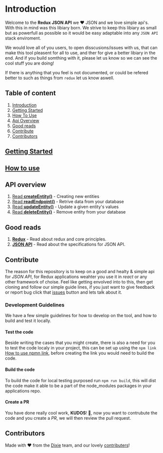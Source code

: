 # Introduction
Welcome to the __Redux JSON API__ we ❤️ JSON and we love simple api's. With this in mind was this libiary born. We strive to keep this libiary as small but as powerfull as possible so it would be easy adaptable into any `JSON API` stack enviroment.

We would love all of you users, to open disscusions/issues with us, that can make this tool pleasent for all to use, and ther for give a better libiary in the end. And if you build somthing with it, please let us know so we can see the cool stuff you are doing!

If there is anything that you feel is not documented, or could be refered better to such as things from `redux` let us know aswell.

## Table of content
1. [Introduction](#introduction)
2. [Getting Started](#getting-started)
3. [How To Use](#how-to-use)
4. [Api Overview](#api-overview)
5. [Good reads](#good-reads)
6. [Contribute](#contribute)
7. [Contributors](#contributors)

## [Getting Started](http://www.github.com)
## [How to use](http://www.github.com)
## API overview
1. [Read __createEntity()__](http://www.github.com) - Creating new entities
2. [Read __readEndpoint()__](http://www.github.com) - Retrive data from your database
3. [Read __updateEntity()__](http://www.github.com) - Update a given entity's values
4. [Read __deleteEntity()__](http://www.github.com) - Remove entity from your database

## Good reads
1. [__Redux__](http://www.github.com) - Read about redux and core principles.
2. [__JSON API__](http://www.jsonapi.org/) - Read about the specifications for JSON API.

## Contribute
The reason for this repository is to keep on a good and healty & simple api for _JSON API_, for Redux applications weahter you use it in _react_ or any other framework of choise. Feel like getting envolved into to this, then get cloning and follow our simple guide lines, if you just want to give feedback or report bug click that [issues](https://github.com/dixieio/redux-json-api/issues) button and lets talk about it.

### Development Guidelines
We have a few simple guidelines for how to develop on the tool, and how to build and test it locally.
#### Test the code
Beside writing the cases that you might create, there is also a need for you to test the code localy in your project, this can be set up using the `npm link` [How to use npmn link](https://docs.npmjs.com/cli/link), before creating the link you would need to build the code.

#### Build the code
To build the code for local testing purposed run `npm run build`, this will dist the code make it able to be a part of the node_modules packages in your applications repo.

#### Create a PR
You have done really cool work, __KUDOS__! 🎉, now you want to contrubute the code and you create a _PR_, we will then review the pull request.

## Contributors
Made with ❤️ from the [Dixie](http://www.dixie.io) team, and our lovely [contributers](https://github.com/dixieio/redux-json-api/graphs/contributors)!
